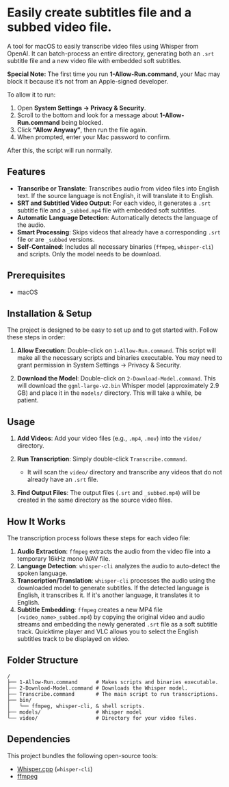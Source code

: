 # Easily create subtitles file and a subbed video file.

A tool for macOS to easily transcribe video files using Whisper from OpenAI. It can batch-process an entire directory, generating both an `.srt` subtitle file and a new video file with embedded soft subtitles.

**Special Note:** The first time you run **1-Allow-Run.command**, your Mac may block it because it’s not from an Apple-signed developer.  

To allow it to run:

1. Open **System Settings → Privacy & Security**.  
2. Scroll to the bottom and look for a message about **1-Allow-Run.command** being blocked.  
3. Click **“Allow Anyway”**, then run the file again.  
4. When prompted, enter your Mac password to confirm.

After this, the script will run normally.

## Features

-   **Transcribe or Translate**: Transcribes audio from video files into English text. If the source language is not English, it will translate it to English.
-   **SRT and Subtitled Video Output**: For each video, it generates a `.srt` subtitle file and a `_subbed.mp4` file with embedded soft subtitles.
-   **Automatic Language Detection**: Automatically detects the language of the audio.
-   **Smart Processing**: Skips videos that already have a corresponding `.srt` file or are `_subbed` versions.
-   **Self-Contained**: Includes all necessary binaries (`ffmpeg`, `whisper-cli`) and scripts.  Only the model needs to be download.

## Prerequisites

-   macOS

## Installation & Setup

The project is designed to be easy to set up and to get started with. Follow these steps in order:

1.  **Allow Execution**: Double-click on `1-Allow-Run.command`. This script will make all the necessary scripts and binaries executable. You may need to grant permission in System Settings -> Privacy & Security.

2.  **Download the Model**: Double-click on `2-Download-Model.command`. This will download the `ggml-large-v2.bin` Whisper model (approximately 2.9 GB) and place it in the `models/` directory.  This will take a while, be patient.

## Usage

1.  **Add Videos**: Add your video files (e.g., `.mp4`, `.mov`) into the `video/` directory.

2.  **Run Transcription**: Simply double-click `Transcribe.command`.
    -   It will scan the `video/` directory and transcribe any videos that do not already have an `.srt` file.

3.  **Find Output Files**: The output files (`.srt` and `_subbed.mp4`) will be created in the same directory as the source video files.

## How It Works

The transcription process follows these steps for each video file:

1.  **Audio Extraction**: `ffmpeg` extracts the audio from the video file into a temporary 16kHz mono WAV file.
2.  **Language Detection**: `whisper-cli` analyzes the audio to auto-detect the spoken language.
3.  **Transcription/Translation**: `whisper-cli` processes the audio using the downloaded model to generate subtitles. If the detected language is English, it transcribes it. If it's another language, it translates it to English.
4.  **Subtitle Embedding**: `ffmpeg` creates a new MP4 file (`<video_name>_subbed.mp4`) by copying the original video and audio streams and embedding the newly generated `.srt` file as a soft subtitle track. Quicktime player and VLC allows you to select the English subtitles track to be displayed on video.

## Folder Structure

```
/
├── 1-Allow-Run.command      # Makes scripts and binaries executable.
├── 2-Download-Model.command # Downloads the Whisper model.
├── Transcribe.command       # The main script to run transcriptions.
├── bin/                     
│   └── ffmpeg, whisper-cli, & shell scripts.
├── models/                  # Whisper model                  
└── video/                   # Directory for your video files.
```

## Dependencies

This project bundles the following open-source tools:

-   [Whisper.cpp](https://github.com/ggerganov/whisper.cpp) (`whisper-cli`)
-   [ffmpeg](https://ffmpeg.org/)

